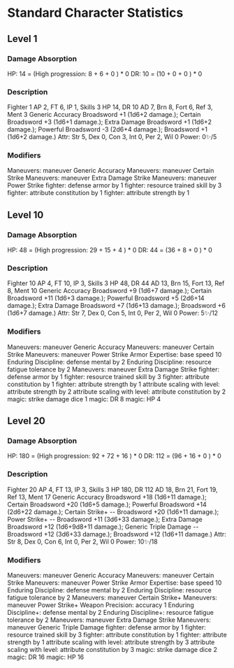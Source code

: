 # Standard Character Statistics

## Level 1

### Damage Absorption
HP: 14 = (High progression: 8 <level> + 6 <con> + 0 <modifier>) * 0 <elite multiplier>
DR: 10 = (10 <armor> + 0 <modifier> + 0 <monster progression>) * 0 <elite multiplier>

### Description
Fighter 1
AP 2, FT 6, IP 1, Skills 3
HP 14, DR 10
AD 7, Brn 8, Fort 6, Ref 3, Ment 3
Generic Accuracy Broadsword +1 (1d6+2 damage.); Certain Broadsword +3 (1d6+1 damage.); Extra Damage Broadsword +1 (1d6+2 damage.); Powerful Broadsword -3 (2d6+4 damage.); Broadsword +1 (1d6+2 damage.)
Attr: Str 5, Dex 0, Con 3, Int 0, Per 2, Wil 0
Power: 0✨/5

### Modifiers
Maneuvers: maneuver Generic Accuracy
Maneuvers: maneuver Certain Strike
Maneuvers: maneuver Extra Damage Strike
Maneuvers: maneuver Power Strike
fighter: defense armor by 1
fighter: resource trained skill by 3
fighter: attribute constitution by 1
fighter: attribute strength by 1

## Level 10

### Damage Absorption
HP: 48 = (High progression: 29 <level> + 15 <con> + 4 <modifier>) * 0 <elite multiplier>
DR: 44 = (36 <armor> + 8 <modifier> + 0 <monster progression>) * 0 <elite multiplier>

### Description
Fighter 10
AP 4, FT 10, IP 3, Skills 3
HP 48, DR 44
AD 13, Brn 15, Fort 13, Ref 8, Ment 10
Generic Accuracy Broadsword +9 (1d6+7 damage.); Certain Broadsword +11 (1d6+3 damage.); Powerful Broadsword +5 (2d6+14 damage.); Extra Damage Broadsword +7 (1d6+13 damage.); Broadsword +6 (1d6+7 damage.)
Attr: Str 7, Dex 0, Con 5, Int 0, Per 2, Wil 0
Power: 5✨/12

### Modifiers
Maneuvers: maneuver Generic Accuracy
Maneuvers: maneuver Certain Strike
Maneuvers: maneuver Power Strike
Armor Expertise: base speed 10
Enduring Discipline: defense mental by 2
Enduring Discipline: resource fatigue tolerance by 2
Maneuvers: maneuver Extra Damage Strike
fighter: defense armor by 1
fighter: resource trained skill by 3
fighter: attribute constitution by 1
fighter: attribute strength by 1
attribute scaling with level: attribute strength by 2
attribute scaling with level: attribute constitution by 2
magic: strike damage dice 1
magic: DR 8
magic: HP 4

## Level 20

### Damage Absorption
HP: 180 = (High progression: 92 <level> + 72 <con> + 16 <modifier>) * 0 <elite multiplier>
DR: 112 = (96 <armor> + 16 <modifier> + 0 <monster progression>) * 0 <elite multiplier>

### Description
Fighter 20
AP 4, FT 13, IP 3, Skills 3
HP 180, DR 112
AD 18, Brn 21, Fort 19, Ref 13, Ment 17
Generic Accuracy Broadsword +18 (1d6+11 damage.); Certain Broadsword +20 (1d6+5 damage.); Powerful Broadsword +14 (2d6+22 damage.); Certain Strike+ -- Broadsword +20 (1d6+11 damage.); Power Strike+ -- Broadsword +11 (3d6+33 damage.); Extra Damage Broadsword +12 (1d6+9d8+11 damage.); Generic Triple Damage -- Broadsword +12 (3d6+33 damage.); Broadsword +12 (1d6+11 damage.)
Attr: Str 8, Dex 0, Con 6, Int 0, Per 2, Wil 0
Power: 10✨/18

### Modifiers
Maneuvers: maneuver Generic Accuracy
Maneuvers: maneuver Certain Strike
Maneuvers: maneuver Power Strike
Armor Expertise: base speed 10
Enduring Discipline: defense mental by 2
Enduring Discipline: resource fatigue tolerance by 2
Maneuvers: maneuver Certain Strike+
Maneuvers: maneuver Power Strike+
Weapon Precision: accuracy 1
Enduring Discipline+: defense mental by 2
Enduring Discipline+: resource fatigue tolerance by 2
Maneuvers: maneuver Extra Damage Strike
Maneuvers: maneuver Generic Triple Damage
fighter: defense armor by 1
fighter: resource trained skill by 3
fighter: attribute constitution by 1
fighter: attribute strength by 1
attribute scaling with level: attribute strength by 3
attribute scaling with level: attribute constitution by 3
magic: strike damage dice 2
magic: DR 16
magic: HP 16
